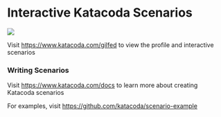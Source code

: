 # Interactive Katacoda Scenarios

[![](http://shields.katacoda.com/katacoda/gilfed/count.svg)](https://www.katacoda.com/gilfed "Get your profile on Katacoda.com")

Visit https://www.katacoda.com/gilfed to view the profile and interactive scenarios

### Writing Scenarios
Visit https://www.katacoda.com/docs to learn more about creating Katacoda scenarios

For examples, visit https://github.com/katacoda/scenario-example
